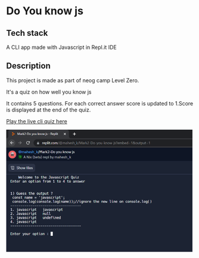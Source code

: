 # Do You know js
## Tech stack
A CLI app made with Javascript in Repl.it IDE
## Description
This project is made as part of neog camp Level Zero.

It's a quiz on how well you know js

 It contains 5 questions. For each correct answer score is updated to 1.Score is displayed at the end of the quiz.

[Play the live cli quiz here](https://replit.com/@mahesh_k/Mark2-Do-you-know-js?embed=1&output=1)


<img width="500" alt="image" src="marktwo.PNG">